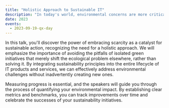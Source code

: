 ```yaml
---
title: "Holistic Approach to Sustainable IT"
description: "In today's world, environmental concerns are more critical than ever, and the IT industry must prioritize sustainable practices. Mark van der Walle and Emiel Kwakkel will shed light on the urgency of adopting sustainable practices in IT. Their presentation aims to highlight the need for change and lay the groundwork for a greener and more responsible future."
date: 2023
events:
  - 2023-09-19-qx-day
---
```


In this talk, you'll discover the power of embracing scarcity as a catalyst for sustainable action, recognizing the need for a holistic approach. We will emphasize the importance of avoiding the pitfalls of isolated green initiatives that merely shift the ecological problem elsewhere, rather than solving it. By integrating sustainability principles into the entire lifecycle of IT products and services, we can effectively address environmental challenges without inadvertently creating new ones.

Measuring progress is essential, and the speakers will guide you through the process of quantifying your environmental impact. By establishing clear metrics and benchmarks, you can track improvements over time and celebrate the successes of your sustainability initiatives.

